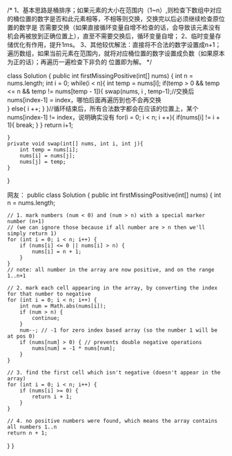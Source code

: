 /*
1、基本思路是桶排序；如果元素的大小在范围内（1~n）,则检查下数组中对应的桶位置的数字是否和此元素相等，不相等则交换，交换完以后必须继续检查原位置的数字是
否需要交换（如果直接循环变量自增不检查的话，会导致该元素没有机会再被放到正确位置上），直至不需要交换后，循环变量自增；
2、临时变量存储优化有作用，提升1ms。
3、其他较优解法：直接将不合法的数字设置成n+1；遍历数组，如果当前元素在范围内，就将对应桶位置的数字设置成负数（如果原本为正的话）；再遍历一遍检查下非负的
位置即为解。
*/


class Solution {
    public int firstMissingPositive(int[] nums) {
        int n = nums.length;
        int i = 0;
        while(i < n){
            int temp = nums[i];
            if(temp > 0 && temp <= n && temp != nums[temp - 1]){
                swap(nums, i , temp-1);//交换后nums[index-1] = index，哪怕后面再遍历到也不会再交换                
            }
            else{
                i ++;
            }
        }//循环结束后，所有合法数字都会在应该的位置上，某个nums[index-1] != index，说明确实没有
        for(i = 0; i < n; i ++){
            if(nums[i] != i + 1){
                break;
            }
        }
        return i+1;
        
    }
    private void swap(int[] nums, int i, int j){
        int temp = nums[i];
        nums[i] = nums[j];
        nums[j] = temp;        
    }
}

网友：
public class Solution {
public int firstMissingPositive(int[] nums) {
    int n = nums.length;
    
    // 1. mark numbers (num < 0) and (num > n) with a special marker number (n+1) 
    // (we can ignore those because if all number are > n then we'll simply return 1)
    for (int i = 0; i < n; i++) {
        if (nums[i] <= 0 || nums[i] > n) {
            nums[i] = n + 1;
        }
    }
    // note: all number in the array are now positive, and on the range 1..n+1
    
    // 2. mark each cell appearing in the array, by converting the index for that number to negative
    for (int i = 0; i < n; i++) {
        int num = Math.abs(nums[i]);
        if (num > n) {
            continue;
        }
        num--; // -1 for zero index based array (so the number 1 will be at pos 0)
        if (nums[num] > 0) { // prevents double negative operations
            nums[num] = -1 * nums[num];
        }
    }
    
    // 3. find the first cell which isn't negative (doesn't appear in the array)
    for (int i = 0; i < n; i++) {
        if (nums[i] >= 0) {
            return i + 1;
        }
    }
    
    // 4. no positive numbers were found, which means the array contains all numbers 1..n
    return n + 1;
}
}
